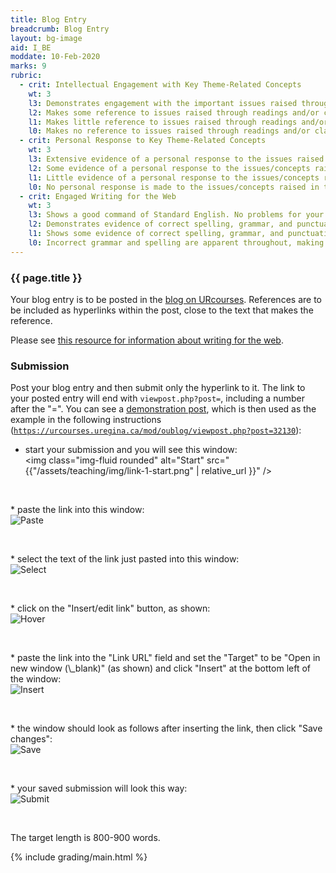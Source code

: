 ```yaml
---
title: Blog Entry
breadcrumb: Blog Entry
layout: bg-image
aid: I_BE
moddate: 10-Feb-2020
marks: 9
rubric:
  - crit: Intellectual Engagement with Key Theme-Related Concepts
    wt: 3
    l3: Demonstrates engagement with the important issues raised through readings and/or class activities
    l2: Makes some reference to issues raised through readings and/or class activities
    l1: Makes little reference to issues raised through readings and/or class activities
    l0: Makes no reference to issues raised through readings and/or class activities
  - crit: Personal Response to Key Theme-Related Concepts
    wt: 3
    l3: Extensive evidence of a personal response to the issues raised in the readings/activities, and demonstrates your growth
    l2: Some evidence of a personal response to the issues/concepts raised in the readings/activities
    l1: Little evidence of a personal response to the issues/concepts raised in the readings/activities
    l0: No personal response is made to the issues/concepts raised in the readings/activities
  - crit: Engaged Writing for the Web
    wt: 3
    l3: Shows a good command of Standard English. No problems for your audience. Blog entry includes several links and uses recommended style
    l2: Demonstrates evidence of correct spelling, grammar, and punctuation. Audience will have little trouble reading your blog. More than 1 link is included and recommended style is mostly used
    l1: Shows some evidence of correct spelling, grammar, and punctuation. Audience will have some trouble reading your blog. Recommended style used occasionally (and only 1 link is included)
    l0: Incorrect grammar and spelling are apparent throughout, making it difficult for others to follow. No links are included and recommended style not followed
---
```

### {{ page.title }}

Your blog entry is to be posted in the [blog on URcourses](https://urcourses.uregina.ca/mod/oublog/view.php?id=1036240). References are to be included as hyperlinks within the post, close to the text that makes the reference.

Please see [this resource for information about writing for the web](<https://www.nngroup.com/articles/concise-scannable-and-objective-how-to-write-for-the-web/>).

### Submission

Post your blog entry and then submit only the hyperlink to it. The link to your posted entry will end with <code>viewpost.php?post=</code>, including a number after the "=". You can see a [demonstration post](https://urcourses.uregina.ca/mod/oublog/viewpost.php?post=32130), which is then used as the example in  the following instructions (<code>https://urcourses.uregina.ca/mod/oublog/viewpost.php?post=32130</code>):
* start your submission and you will see this window:<br />
<img class="img-fluid rounded" alt="Start" src="{{"/assets/teaching/img/link-1-start.png" | relative_url }}" />
<p>&nbsp;</p>
* paste the link into this window:<br />
<img class="img-fluid rounded" alt="Paste" src="{{"/assets/teaching/img/link-2-paste.png" | relative_url }}" />
<p>&nbsp;</p>
* select the text of the link just pasted into this window:<br />
<img class="img-fluid rounded" alt="Select" src="{{"/assets/teaching/img/link-3-select.png" | relative_url }}" />
<p>&nbsp;</p>
* click on the "Insert/edit link" button, as shown:<br />
<img class="img-fluid rounded" alt="Hover" src="{{"/assets/teaching/img/link-4-hover.png" | relative_url }}" />
<p>&nbsp;</p>
* paste the link into the "Link URL" field and set the "Target" to be "Open in new window (\_blank)" (as shown) and click "Insert" at the bottom left of the window:<br />
<img class="img-fluid rounded" alt="Insert" src="{{"/assets/teaching/img/link-5-insert.png" | relative_url }}" />
<p>&nbsp;</p>
* the window should look as follows after inserting the link, then click "Save changes":<br />
<img class="img-fluid rounded" alt="Save" src="{{"/assets/teaching/img/link-6-save.png" | relative_url }}" />
<p>&nbsp;</p>
* your saved submission will look this way:<br />
<img class="img-fluid rounded" alt="Submit" src="{{"/assets/teaching/img/link-7-submit.png" | relative_url }}" />
<p>&nbsp;</p>

The target length is 800-900 words.

{% include grading/main.html %}
